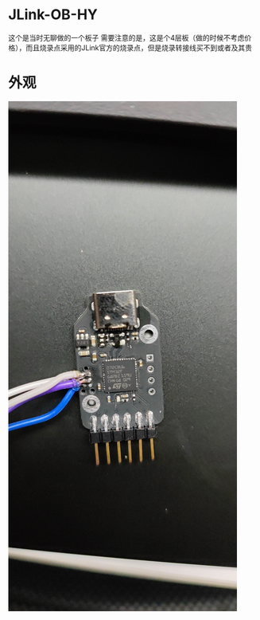 # JLink-OB-HY
这个是当时无聊做的一个板子 
需要注意的是，这是个4层板（做的时候不考虑价格），而且烧录点采用的JLink官方的烧录点，但是烧录转接线买不到或者及其贵

# 外观
![image](https://github.com/HanYuan-1996/JLink-OB-HY/blob/master/Image/Image.jpg)